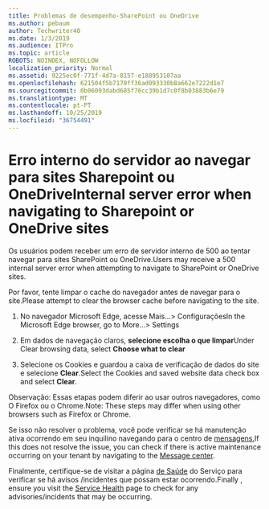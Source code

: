 ```yaml
---
title: Problemas de desempenho-SharePoint ou OneDrive
ms.author: pebaum
author: Techwriter40
ms.date: 1/3/2019
ms.audience: ITPro
ms.topic: article
ROBOTS: NOINDEX, NOFOLLOW
localization_priority: Normal
ms.assetid: 9225ec0f-771f-4d7a-8157-e188953107aa
ms.openlocfilehash: 621504f5b7170ff36ad093330b8a662e7222d1e7
ms.sourcegitcommit: 0b06093dabd685f76cc39b1d7c0f8b03883b6e79
ms.translationtype: MT
ms.contentlocale: pt-PT
ms.lasthandoff: 10/25/2019
ms.locfileid: "36754491"
---
```

# <a name="internal-server-error-when-navigating-to-sharepoint-or-onedrive-sites"></a><span data-ttu-id="c2ef3-102">Erro interno do servidor ao navegar para sites Sharepoint ou OneDrive</span><span class="sxs-lookup"><span data-stu-id="c2ef3-102">Internal server error when navigating to Sharepoint or OneDrive sites</span></span>

<span data-ttu-id="c2ef3-103">Os usuários podem receber um erro de servidor interno de 500 ao tentar navegar para sites SharePoint ou OneDrive.</span><span class="sxs-lookup"><span data-stu-id="c2ef3-103">Users may receive a 500 internal server error when attempting to navigate to SharePoint or OneDrive sites.</span></span> 

<span data-ttu-id="c2ef3-104">Por favor, tente limpar o cache do navegador antes de navegar para o site.</span><span class="sxs-lookup"><span data-stu-id="c2ef3-104">Please attempt to clear the browser cache before navigating to the site.</span></span>


1. <span data-ttu-id="c2ef3-105">No navegador Microsoft Edge, acesse Mais...> Configurações</span><span class="sxs-lookup"><span data-stu-id="c2ef3-105">In the Microsoft Edge browser, go to More...> Settings</span></span>

2. <span data-ttu-id="c2ef3-106">Em dados de navegação claros, **selecione escolha o que limpar**</span><span class="sxs-lookup"><span data-stu-id="c2ef3-106">Under Clear browsing data, select **Choose what to clear**</span></span>

3. <span data-ttu-id="c2ef3-107">Selecione os Cookies e guardou a caixa de verificação de dados do site e selecione **Clear**.</span><span class="sxs-lookup"><span data-stu-id="c2ef3-107">Select the Cookies and saved website data check box and select **Clear**.</span></span>

<span data-ttu-id="c2ef3-108">Observação: Essas etapas podem diferir ao usar outros navegadores, como O Firefox ou o Chrome.</span><span class="sxs-lookup"><span data-stu-id="c2ef3-108">Note: These steps may differ when using other browsers such as Firefox or Chrome.</span></span>

<span data-ttu-id="c2ef3-109">Se isso não resolver o problema, você pode verificar se há manutenção ativa ocorrendo em seu inquilino navegando para o centro de [mensagens.](https://portal.office.com/adminportal/home#/MessageCenter)</span><span class="sxs-lookup"><span data-stu-id="c2ef3-109">If this does not resolve the issue, you can check if there is active maintenance occurring on your tenant by navigating to the [Message center](https://portal.office.com/adminportal/home#/MessageCenter).</span></span>

<span data-ttu-id="c2ef3-110">Finalmente, certifique-se de visitar a página [de Saúde](https://portal.office.com/adminportal/home#/servicehealth) do Serviço para verificar se há avisos /incidentes que possam estar ocorrendo.</span><span class="sxs-lookup"><span data-stu-id="c2ef3-110">Finally , ensure you visit the [Service Health](https://portal.office.com/adminportal/home#/servicehealth) page to check for any advisories/incidents that may be occurring.</span></span>

